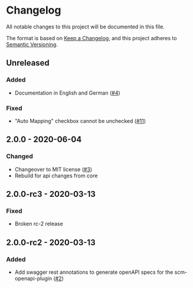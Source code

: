 # Changelog
All notable changes to this project will be documented in this file.

The format is based on [Keep a Changelog](https://keepachangelog.com/en/1.0.0/),
and this project adheres to [Semantic Versioning](https://semver.org/spec/v2.0.0.html).

## Unreleased
### Added
- Documentation in English and German ([#4](https://github.com/scm-manager/scm-authormapping-plugin/pull/4))

### Fixed
- "Auto Mapping" checkbox cannot be unchecked ([#11](https://github.com/scm-manager/scm-authormapping-plugin/pull/11))

## 2.0.0 - 2020-06-04
### Changed
- Changeover to MIT license ([#3](https://github.com/scm-manager/scm-authormapping-plugin/pull/3))
- Rebuild for api changes from core

## 2.0.0-rc3 - 2020-03-13
### Fixed
- Broken rc-2 release

## 2.0.0-rc2 - 2020-03-13
### Added
- Add swagger rest annotations to generate openAPI specs for the scm-openapi-plugin ([#2](https://github.com/scm-manager/scm-authormapping-plugin/pull/2))
